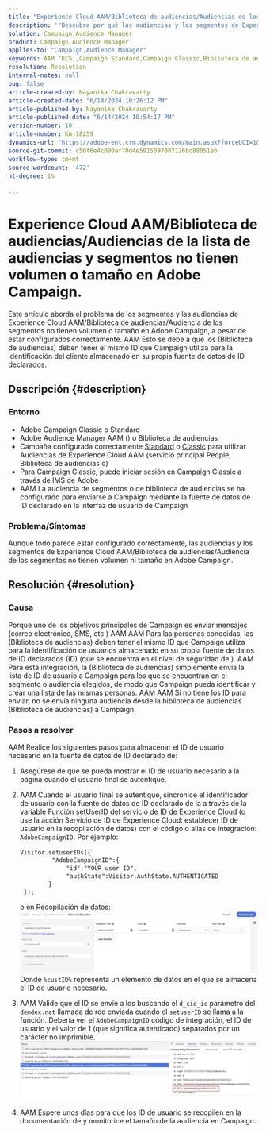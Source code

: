 ```yaml
---
title: "Experience Cloud AAM/Biblioteca de audiencias/Audiencias de los segmentos y audiencias de la no tienen volumen ni tamaño en Adobe Campaign"
description: '"Descubra por qué las audiencias y los segmentos de Experience Cloud AAM/Biblioteca de audiencias/no tienen volumen ni tamaño en Adobe Campaign, a pesar de estar correctamente configurados".'
solution: Campaign,Audience Manager
product: Campaign,Audience Manager
applies-to: "Campaign,Audience Manager"
keywords: AAM "KCS,,Campaign Standard,Campaign Classic,Biblioteca de audiencias,Servicio principal People,Audiencias de Experience Cloud"
resolution: Resolution
internal-notes: null
bug: false
article-created-by: Nayanika Chakravarty
article-created-date: "6/14/2024 10:26:12 PM"
article-published-by: Nayanika Chakravarty
article-published-date: "6/14/2024 10:54:17 PM"
version-number: 10
article-number: KA-18259
dynamics-url: "https://adobe-ent.crm.dynamics.com/main.aspx?forceUCI=1&pagetype=entityrecord&etn=knowledgearticle&id=58e4c019-9d2a-ef11-840b-6045bd006704"
source-git-commit: c50f6e4c090af70d4e5915097087126bc88051eb
workflow-type: tm+mt
source-wordcount: '472'
ht-degree: 1%

---
```


# Experience Cloud AAM/Biblioteca de audiencias/Audiencias de la lista de audiencias y segmentos no tienen volumen o tamaño en Adobe Campaign.


Este artículo aborda el problema de los segmentos y las audiencias de Experience Cloud AAM/Biblioteca de audiencias/Audiencia de los segmentos no tienen volumen o tamaño en Adobe Campaign, a pesar de estar configurados correctamente. AAM Esto se debe a que los (Biblioteca de audiencias) deben tener el mismo ID que Campaign utiliza para la identificación del cliente almacenado en su propia fuente de datos de ID declarados.

## Descripción {#description}


### Entorno









- Adobe Campaign Classic o Standard
- Adobe Audience Manager AAM () o Biblioteca de audiencias
- Campaña configurada correctamente [Standard](https://experienceleague.adobe.com/docs/campaign-standard/using/integrating-with-adobe-cloud/working-with-campaign-and-audience-manager-or-people-core-service/provisioning-and-configuring-integration-with-audience-manager-or-people-core-service.html?lang=en) o [Classic](https://experienceleague.adobe.com/docs/campaign-classic/using/integrating-with-adobe-experience-cloud/audience-sharing/configuring-shared-audiences-integration-in-adobe-campaign.html?lang=en) para utilizar Audiencias de Experience Cloud AAM (servicio principal People, Biblioteca de audiencias o)
- Para Campaign Classic, puede iniciar sesión en Campaign Classic a través de IMS de Adobe
- AAM La audiencia de segmentos o de biblioteca de audiencias se ha configurado para enviarse a Campaign mediante la fuente de datos de ID declarado en la interfaz de usuario de Campaign


### Problema/Síntomas 

Aunque todo parece estar configurado correctamente, las audiencias y los segmentos de Experience Cloud AAM/Biblioteca de audiencias/Audiencia de los segmentos no tienen volumen ni tamaño en Adobe Campaign.


## Resolución {#resolution}


### Causa

Porque uno de los objetivos principales de Campaign es enviar mensajes (correo electrónico, SMS, etc.) AAM AAM Para las personas conocidas, las (Biblioteca de audiencias) deben tener el mismo ID que Campaign utiliza para la identificación de usuarios almacenado en su propia fuente de datos de ID declarados (ID) (que se encuentra en el nivel de seguridad de ). AAM Para esta integración, la (Biblioteca de audiencias) simplemente envía la lista de ID de usuario a Campaign para los que se encuentran en el segmento o audiencia elegidos, de modo que Campaign pueda identificar y crear una lista de las mismas personas. AAM AAM Si no tiene los ID para enviar, no se envía ninguna audiencia desde la biblioteca de audiencias (Biblioteca de audiencias) a Campaign.

### Pasos a resolver

AAM Realice los siguientes pasos para almacenar el ID de usuario necesario en la fuente de datos de ID declarado de:

1. Asegúrese de que se pueda mostrar el ID de usuario necesario a la página cuando el usuario final se autentique.
2. AAM Cuando el usuario final se autentique, sincronice el identificador de usuario con la fuente de datos de ID declarado de la a través de la variable [Función setUserID del servicio de ID de Experience Cloud](https://experienceleague.adobe.com/docs/id-service/using/id-service-api/methods/setcustomerids.html?lang=en) (o use la acción Servicio de ID de Experience Cloud: establecer ID de usuario en la recopilación de datos) con el código o alias de integración: `AdobeCampaignID`. Por ejemplo:


   ```
   Visitor.setuserIDs({
            "AdobeCampaignID":{ 
                "id":"YOUR user ID", 
                "authState":Visitor.AuthState.AUTHENTICATED 
           } 
    });
   ```


   o en Recopilación de datos:
   ![](assets/4e9305cf-76a5-ec11-983f-0022480b028f.png)
Donde `%custID%` representa un elemento de datos en el que se almacena el ID de usuario necesario.
3. AAM Valide que el ID se envíe a los buscando el `d_cid_ic` parámetro del `demdex.net` llamada de red enviada cuando el `setuserID` se llama a la función. Debería ver el `AdobeCampaignID` código de integración, el ID de usuario y el valor de 1 (que significa autenticado) separados por un carácter no imprimible.    ![](assets/4f9305cf-76a5-ec11-983f-0022480b028f.png)
4. AAM Espere unos días para que los ID de usuario se recopilen en la documentación de y monitorice el tamaño de la audiencia en Campaign.

